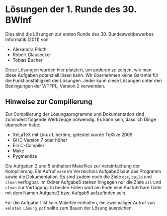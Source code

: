 Lösungen der 1. Runde des 30. BWInf
===================================

Dies sind die Lösungen zur ersten Runde des 30. Bundeswettbewerbes Informatik
(2011) von

 * Alexandra Piloth
 * Robert Clausecker
 * Tobias Bucher

Diese Lösungen wurden hier platziert, um anderen zu zeigen, wie man diese
Aufgaben potenziell lösen kann. Wir übernehmen keine Garantie für die
Funktionsfähigkeit der Lösungen. Jeder kann diese Lösungen unter den
Bedingungen der WTFPL, Version 2 verwenden.

Hinweise zur Compilierung
-------------------------

Zur Compilierung der Lösungsprogramme und Dokumentation sind zumindest folgende
Werkzeuge notwendig. Es kann sein, dass ich Dinge übersehen habe:

 * XeLaTeX mit Linux Libertine, getestet wurde TeXlive 2009
 * GHC Version 7 oder höher
 * Ein C-Compiler
 * Make
 * Pygmentize

Die Aufgaben 2 und 5 enthalten Makefiles zur Vereinfachung der Kompilierung. Ein
Aufruf `make` im Verzeichnis Aufgabe2 baut das Programm sowie die Dokumentation.
Es sind zudem noch die Ziele `doc`, `build` und `clean` verfügbar. Im Odner
Aufgabe5 stehen hingegen nur die Ziele `all` und `clean` zur Verfügung. In
beiden Fällen wird am Ende eine Ausführbare Datei mit dem Namen Aufgabe2 bzw.
Aufgab5 aufzufinden sein.

Für die Aufgabe 1 ist kein Makefile enthalten, ein zweimaliger Aufruf von
`xelatex Lösung.pdf` sollte zum Bauen der Lösung ausreichen.

